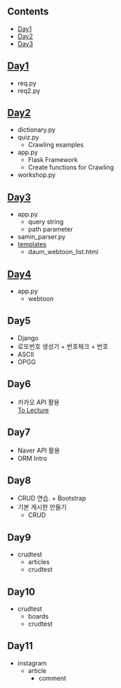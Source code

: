 ## Contents
- [Day1](#day1) 
- [Day2](#day2)
- [Day3](#day3)

## [Day1](/Day1)
- req.py
- req2.py
## [Day2](/Day2)
- dictionary.py
- quiz.py
  - Crawling examples
- app.py
  - Flask Framework
  - Create functions for Crawling 
- workshop.py

## [Day3](/Day3)
- app.py
    - query string
    - path parameter
- samin_parser.py
- [templates](/Day3/tempaltes)
    - daum_webtoon_list.html

## [Day4](/Day4)
- app.py
    - webtoon
## Day5
- Django<br>
- 로또번호 생성기 + 번호체크 + 번호<br>
- ASCII<br>
- OPGG <br>

## Day6
- 카카오 API 활용<br>
[To Lecture](https://github.com/jkim0715/TIL/tree/master/Python)

## Day7
- Naver API 활용<br>
- ORM Intro

## Day8
- CRUD 연습. + Bootstrap<br>
- 기본 게시판 만들기
    - CRUD 

## Day9
- crudtest
    - articles
    - crudtest
## Day10
- crudtest
    - boards
    - crudtest

## Day11
- instagram
    - article
        - comment
